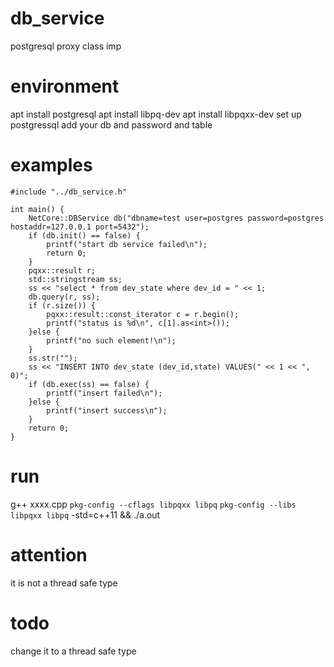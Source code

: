 # db_service
postgresql proxy class imp

# environment
apt install postgresql
apt install libpq-dev
apt install libpqxx-dev
set up postgressql add your db and password and table

# examples
```
#include "../db_service.h"

int main() {
    NetCore::DBService db("dbname=test user=postgres password=postgres hostaddr=127.0.0.1 port=5432");
    if (db.init() == false) {
        printf("start db service failed\n");
        return 0;
    }
    pqxx::result r;
    std::stringstream ss;
    ss << "select * from dev_state where dev_id = " << 1;
    db.query(r, ss);
    if (r.size()) {
        pqxx::result::const_iterator c = r.begin();
        printf("status is %d\n", c[1].as<int>());
    }else {
        printf("no such element!\n");
    }
    ss.str("");
    ss << "INSERT INTO dev_state (dev_id,state) VALUES(" << 1 << ", 0)";
    if (db.exec(ss) == false) {
        printf("insert failed\n");
    }else {
        printf("insert success\n");
    }
    return 0;
}
```

# run
g++ xxxx.cpp  `pkg-config --cflags libpqxx libpq` `pkg-config --libs libpqxx libpq` -std=c++11 && ./a.out

# attention
it is not a thread safe type

# todo
change it to a thread safe type
